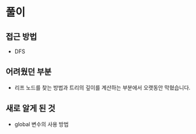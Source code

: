 풀이
====
접근 방법
----------------------
* DFS

어려웠던 부분
----------------------
* 리프 노드를 찾는 방법과 트리의 깊이를 계산하는 부분에서 오랫동안 막혔습니다.

새로 알게 된 것
----------------------
* global 변수의 사용 방법